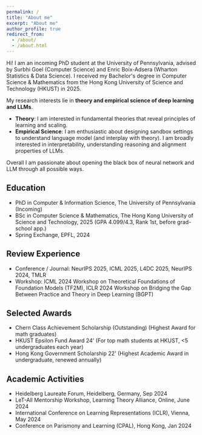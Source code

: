 ```yaml
---
permalink: /
title: "About me"
excerpt: "About me"
author_profile: true
redirect_from: 
  - /about/
  - /about.html
---
```


Hi! I am an incoming PhD student at the University of Pennsylvania, advised by Surbhi Goel (Computer Science) and Enric Boix-Adsera (Wharton Statistics & Data Science). I received my Bachelor's degree in Computer Science & Mathematics from the Hong Kong University of Science and Technology (HKUST) in 2025. 


My research interests lie in **theory and empirical science of deep learning and LLMs**. 
- **Theory**: I am interested in fundamental theories that reveal principles of learning and scaling.
- **Empirical Science**: I am enthusiastic about designing sandbox settings to understand language model  (and interplay with theory). I am broadly interested in interpretability, understanding reasoning and alignment properties of LLMs.


Overall I am passionate about opening the black box of neural network and LLM through all possible ways.

## Education
* PhD in Computer & Information Science, The University of Pennsylvania (Incoming)
* BSc in Computer Science & Mathematics, The Hong Kong University of Science and Technology, 2025 (GPA 4.099/4.3, Rank 1st, before grad-school app.)
* Spring Exchange, EPFL, 2024  

## Review Experience
* Conference / Journal: NeurIPS 2025, ICML 2025, L4DC 2025, NeurIPS 2024, TMLR
* Workshop: ICML 2024 Workshop on Theoretical Foundations of Foundation Models (TF2M),  ICLR 2024 Workshop on Bridging the Gap Between Practice and Theory in Deep Learning (BGPT)

## Selected Awards 
* Chern Class Achievement Scholarship (Outstanding) (Highest Award for math graduates)
* HKUST Epsilon Fund Award 24' (For top math students at HKUST, <5 undergraduates each year)
* Hong Kong Government Scholarship 22' (Highest Academic Award in undergraduate, renewed annually)


## Academic Activities
* Heidelberg Laureate Forum, Heidelberg, Germany, Sep 2024 
* LeT-All Mentorship Workshop, Learning Theory Alliance, Online, June 2024
* International Conference on Learning Representations (ICLR), Vienna, May 2024
* Conference on Parismony and Learning (CPAL), Hong Kong, Jan 2024